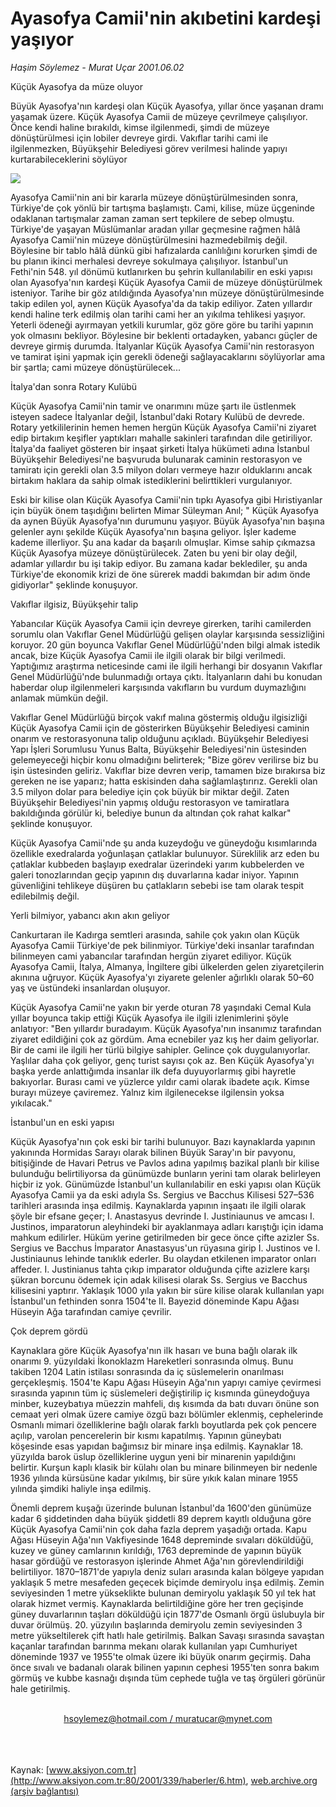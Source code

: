 # Ayasofya Camii'nin akıbetini kardeşi yaşıyor

*Haşim Söylemez - Murat Uçar 2001.06.02*

<div>
 <p class="baslik">
  Küçük Ayasofya da müze oluyor
 </p>
 <p class="spot">
  Büyük Ayasofya'nın kardeşi olan Küçük Ayasofya, yıllar önce yaşanan  dramı yaşamak üzere. Küçük Ayasofya Camii de müzeye çevrilmeye  çalışılıyor. Önce kendi haline bırakıldı, kimse ilgilenmedi, şimdi de  müzeye dönüştürülmesi için lobiler devreye girdi. Vakıflar tarihi cami  ile ilgilenmezken, Büyükşehir Belediyesi görev verilmesi halinde yapıyı  kurtarabileceklerini söylüyor
 </p>
 <p class="metin">
 </p>
 <img border="0" src="/web/20020213215511im_/http://www.aksiyon.com.tr/2001/339/resimler/ayasofya.jpg"/>
 <p class="metin">
  Ayasofya Camii'nin ani bir kararla müzeye dönüştürülmesinden sonra, Türkiye'de çok yönlü bir tartışma başlamıştı. Cami, kilise, müze üçgeninde odaklanan tartışmalar zaman zaman sert tepkilere de sebep olmuştu. Türkiye'de yaşayan Müslümanlar aradan yıllar geçmesine rağmen hâlâ Ayasofya Camii'nin müzeye dönüştürülmesini hazmedebilmiş değil. Böylesine bir tablo hâlâ dünkü gibi hafızalarda canlılığını korurken şimdi de bu planın ikinci merhalesi devreye sokulmaya çalışılıyor. İstanbul'un Fethi'nin 548. yıl dönümü kutlanırken bu şehrin kullanılabilir en eski yapısı olan Ayasofya'nın kardeşi Küçük Ayasofya Camii de müzeye dönüştürülmek isteniyor. Tarihe bir göz atıldığında Ayasofya'nın müzeye dönüştürülmesinde takip edilen yol, aynen Küçük Ayasofya'da da takip ediliyor. Zaten yıllardır kendi haline terk edilmiş olan tarihi cami her an yıkılma tehlikesi yaşıyor. Yeterli ödeneği ayırmayan yetkili kurumlar, göz göre göre bu tarihi yapının yok olmasını bekliyor. Böylesine bir beklenti ortadayken, yabancı güçler de devreye girmiş durumda. İtalyanlar Küçük Ayasofya Camii'nin restorasyon ve tamirat işini yapmak için gerekli ödeneği sağlayacaklarını söylüyorlar ama bir şartla; cami müzeye dönüştürülecek...
 </p>
 <p class="metin">
  İtalya'dan sonra Rotary Kulübü
 </p>
 <p class="metin">
  Küçük Ayasofya Camii'nin tamir ve onarımını müze şartı ile üstlenmek isteyen sadece İtalyanlar değil, İstanbul'daki Rotary Kulübü de devrede. Rotary yetkililerinin hemen hemen hergün Küçük Ayasofya Camii'ni ziyaret edip birtakım keşifler yaptıkları mahalle sakinleri tarafından dile getiriliyor. İtalya'da faaliyet gösteren bir inşaat şirketi İtalya hükümeti adına İstanbul Büyükşehir Belediyesi'ne başvuruda bulunarak caminin restorasyon ve tamiratı için gerekli olan 3.5 milyon doları vermeye hazır olduklarını ancak birtakım haklara da sahip olmak istediklerini belirttikleri vurgulanıyor.
 </p>
 <p class="metin">
  Eski bir kilise olan Küçük Ayasofya Camii'nin tıpkı Ayasofya gibi Hıristiyanlar için büyük önem taşıdığını belirten Mimar Süleyman Anıl; " Küçük Ayasofya da aynen Büyük Ayasofya'nın durumunu yaşıyor. Büyük Ayasofya'nın başına gelenler aynı şekilde Küçük Ayasofya'nın başına geliyor. İşler kademe kademe illerliyor. Şu ana kadar da başarılı olmuşlar. Kimse sahip çıkmazsa Küçük Ayasofya müzeye dönüştürülecek. Zaten bu yeni bir olay değil, adamlar yıllardır bu işi takip ediyor. Bu zamana kadar beklediler, şu anda Türkiye'de ekonomik krizi de öne sürerek maddi bakımdan bir adım önde gidiyorlar" şeklinde konuşuyor.
 </p>
 <p class="metin">
  Vakıflar ilgisiz, Büyükşehir talip
 </p>
 <p class="metin">
  Yabancılar Küçük Ayasofya Camii için devreye girerken, tarihi camilerden sorumlu olan Vakıflar Genel Müdürlüğü gelişen olaylar karşısında sessizliğini koruyor. 20 gün boyunca Vakıflar Genel Müdürlüğü'nden bilgi almak istedik ancak, bize Küçük Ayasofya Camii ile ilgili olarak bir bilgi verilmedi. Yaptığımız araştırma neticesinde cami ile ilgili herhangi bir dosyanın Vakıflar Genel Müdürlüğü'nde bulunmadığı ortaya çıktı. İtalyanların dahi bu konudan haberdar olup ilgilenmeleri karşısında vakıfların bu vurdum duymazlığını anlamak mümkün değil.
 </p>
 <p class="metin">
  Vakıflar Genel Müdürlüğü birçok vakıf malına göstermiş olduğu ilgisizliği Küçük Ayasofya Camii için de gösterirken Büyükşehir Belediyesi caminin onarım ve restorasyonuna talip olduğunu açıkladı. Büyükşehir Belediyesi Yapı İşleri Sorumlusu Yunus Balta, Büyükşehir Belediyesi'nin üstesinden gelemeyeceği hiçbir konu olmadığını belirterek; "Bize görev verilirse biz bu işin üstesinden geliriz. Vakıflar bize devren verip, tamamen bize bırakırsa biz gereken ne ise yaparız; hatta eskisinden daha sağlamlaştırırız. Gerekli olan 3.5 milyon dolar para belediye için çok büyük bir miktar değil. Zaten Büyükşehir Belediyesi'nin yapmış olduğu restorasyon ve  tamiratlara bakıldığında görülür ki, belediye bunun da altından çok rahat kalkar" şeklinde konuşuyor.
 </p>
 <p class="metin">
  Küçük Ayasofya Camii'nde şu anda kuzeydoğu ve güneydoğu kısımlarında özellikle exedralarda yoğunlaşan çatlaklar bulunuyor. Süreklilik arz eden bu çatlaklar kubbeden başlayıp exedralar üzerindeki yarım kubbelerden ve galeri tonozlarından geçip yapının dış duvarlarına kadar iniyor. Yapının güvenliğini tehlikeye düşüren bu çatlakların sebebi ise tam olarak tespit edilebilmiş değil.
 </p>
 <p class="metin">
  Yerli bilmiyor, yabancı akın akın geliyor
 </p>
 <p class="metin">
  Cankurtaran ile Kadırga semtleri arasında, sahile çok yakın olan Küçük Ayasofya Camii Türkiye'de pek bilinmiyor. Türkiye'deki insanlar tarafından bilinmeyen cami yabancılar tarafından hergün ziyaret ediliyor. Küçük Ayasofya Camii, İtalya, Almanya, İngiltere gibi ülkelerden gelen ziyaretçilerin akınına uğruyor. Küçük Ayasofya'yı ziyarete gelenler ağırlıklı olarak 50–60 yaş ve üstündeki insanlardan oluşuyor.
 </p>
 <p class="metin">
  Küçük Ayasofya Camii'ne yakın bir yerde oturan 78 yaşındaki Cemal Kula yıllar boyunca takip ettiği Küçük Ayasofya ile ilgili izlenimlerini şöyle anlatıyor: "Ben yıllardır buradayım. Küçük Ayasofya'nın insanımız tarafından ziyaret edildiğini çok az gördüm. Ama ecnebiler yaz kış her daim geliyorlar. Bir de cami ile ilgili her türlü bilgiye sahipler. Gelince çok duygulanıyorlar. Yaşlılar daha çok geliyor, genç turist sayısı çok az. Ben Küçük Ayasofya'yı başka yerde anlattığımda insanlar ilk defa duyuyorlarmış gibi hayretle bakıyorlar. Burası cami ve yüzlerce yıldır cami olarak ibadete açık. Kimse burayı müzeye çaviremez. Yalnız kim ilgilenecekse ilgilensin yoksa yıkılacak."
 </p>
 <p class="metin">
  İstanbul'un en eski yapısı
 </p>
 <p class="metin">
  Küçük Ayasofya'nın çok eski bir tarihi bulunuyor. Bazı kaynaklarda yapının yakınında Hormidas Sarayı olarak bilinen Büyük Saray'ın bir pavyonu, bitişiğinde de Havari Petrus ve Pavlos adına yapılmış bazikal planlı bir kilise bulunduğu belirtiliyorsa da günümüzde bunların yerini tam olarak belirleyen hiçbir iz yok. Günümüzde İstanbul'un kullanılabilir en eski yapısı olan Küçük Ayasofya Camii ya da eski adıyla Ss. Sergius ve Bacchus Kilisesi 527–536 tarihleri arasında inşa edilmiş. Kaynaklarda yapının inşaatı ile ilgili olarak şöyle bir efsane geçer; I. Anastasyus devrinde I. Justiniaunus ve amcası I. Justinos, imparatorun aleyhindeki bir ayaklanmaya adları karıştığı için idama mahkum edilirler. Hüküm yerine getirilmeden bir gece önce çifte azizler Ss. Sergius ve Bacchus İmparator Anastasyus'un rüyasına girip I. Justinos ve I. Justiniaunus lehinde tanıklık ederler. Bu olaydan etkilenen imparator onları affeder. I. Justinianus tahta çıkıp imparator olduğunda çifte azizlere karşı şükran borcunu ödemek için adak kilisesi olarak Ss. Sergius ve Bacchus kilisesini yaptırır. Yaklaşık 1000 yıla yakın bir süre kilise olarak kullanılan yapı İstanbul'un fethinden sonra 1504'te II. Bayezid döneminde Kapu Ağası Hüseyin Ağa tarafından camiye çevrilir.
 </p>
 <p class="metin">
  Çok deprem gördü
 </p>
 <p class="metin">
  Kaynaklara göre Küçük Ayasofya'nın ilk hasarı ve buna bağlı olarak ilk onarımı 9. yüzyıldaki İkonoklazm Hareketleri sonrasında olmuş. Bunu takiben 1204 Latin istilası sonrasında da iç süslemelerin onarılması gerçekleşmiş. 1504'te Kapu Ağası Hüseyin Ağa'nın yapıyı camiye çevirmesi sırasında yapının tüm iç süslemeleri değiştirilip iç kısmında güneydoğuya minber, kuzeybatıya müezzin mahfeli, dış kısımda da batı duvarı önüne son cemaat yeri olmak üzere camiye özgü bazı bölümler eklenmiş, cephelerinde Osmanlı mimari özelliklerine bağlı olarak farklı boyutlarda pek çok pencere açılıp, varolan pencerelerin bir kısmı kapatılmış. Yapının güneybatı köşesinde esas yapıdan bağımsız bir minare inşa edilmiş. Kaynaklar 18. yüzyılda barok üslup özelliklerine uygun yeni bir minarenin yapıldığını belirtir. Kurşun kaplı klasik bir külahı olan bu minare bilinmeyen bir nedenle 1936 yılında kürsüsüne kadar yıkılmış, bir süre yıkık kalan minare 1955 yılında şimdiki haliyle inşa edilmiş.
 </p>
 <p class="metin">
  Önemli deprem kuşağı üzerinde bulunan İstanbul'da 1600'den günümüze kadar 6 şiddetinden daha büyük şiddetli 89 deprem kayıtlı olduğuna göre Küçük Ayasofya Camii'nin çok daha fazla deprem yaşadığı ortada. Kapu Ağası Hüseyin Ağa'nın Vakfiyesinde 1648 depreminde sıvaları döküldüğü, kuzey ve güney camlarının kırıldığı, 1763 depreminde de yapının büyük hasar gördüğü ve restorasyon işlerinde Ahmet Ağa'nın görevlendirildiği belirtiliyor. 1870–1871'de yapıyla deniz suları arasında kalan bölgeye yapıdan yaklaşık 5 metre mesafeden geçecek biçimde demiryolu inşa edilmiş. Zemin seviyesinden 1 metre yükseklikte bulunan demiryolu yaklaşık 50 yıl tek hat olarak hizmet vermiş. Kaynaklarda belirtildiğine göre her tren geçişinde güney duvarlarının taşları döküldüğü için 1877'de Osmanlı örgü üslubuyla bir duvar örülmüş. 20. yüzyılın başlarında demiryolu zemin seviyesinden 3 metre yükseltilerek çift hatlı hale getirilmiş. Balkan Savaşı sırasında savaştan kaçanlar tarafından barınma mekanı olarak kullanılan yapı Cumhuriyet döneminde 1937 ve 1955'te olmak üzere iki büyük onarım geçirmiş. Daha önce sıvalı ve badanalı olarak bilinen yapının cephesi 1955'ten sonra bakım görmüş ve kubbe kasnağı dışında tüm cephede tuğla ve taş örgüleri görünür hale getirilmiş.
 </p>
 <br/>
 <center>
  <a class="anaorta" href="http://web.archive.org/web/20020213215511/mailto:hsoylemez@hotmail.com /  muratucar@mynet.com">
   hsoylemez@hotmail.com /  muratucar@mynet.com
  </a>
 </center>
 <br/>
 <br/>
 <br/>
</div>

Kaynak: [www.aksiyon.com.tr](http://www.aksiyon.com.tr:80/2001/339/haberler/6.htm), [web.archive.org (arşiv bağlantısı)](http://web.archive.org/web/20020213215511/http://www.aksiyon.com.tr:80/2001/339/haberler/6.htm)
